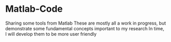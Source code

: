 # Matlab-Code
Sharing some tools from Matlab
These are mostly all a work in progress, but demonstrate some fundamental concepts important to my research
In time, I will develop them to be more user friendly
